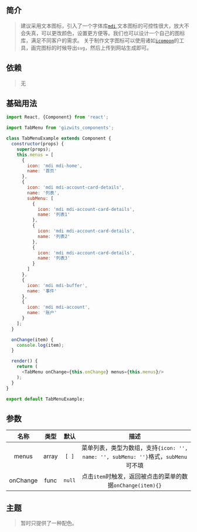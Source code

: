 ## 简介
>建议采用文本图标，引入了一个字体库[`mdi`](https://github.com/Templarian/MaterialDesign),文本图标的可控性很大，放大不会失真，可以更改颜色，设置更方便等。我们也可以设计一个自己的图标库，满足不同客户的需求。
关于制作文字图标可以使用诸如[`icomoon`](https://icomoon.io/)的工具，画完图标的时候导出`svg`，然后上传到网站生成即可。

## 依赖
> 无

## 基础用法
```js
import React, {Component} from 'react';

import TabMenu from 'gizwits_components';

class TabMenuExample extends Component {
  constructor(props) {
    super(props);
    this.menus = [
      {
        icon: 'mdi mdi-home',
        name: '首页'
      }, 
      {
        icon: 'mdi mdi-account-card-details',
        name: '列表',
        subMenu: [
          {
            icon: 'mdi mdi-account-card-details',
            name: '列表1'
          },
          {
            icon: 'mdi mdi-account-card-details',
            name: '列表2'
          },
          {
            icon: 'mdi mdi-account-card-details',
            name: '列表3'
          }
        ]
      }, 
      {
        icon: 'mdi mdi-buffer',
        name: '事件'
      }, 
      {
        icon: 'mdi mdi-account',
        name: '账户'
      }
    ];
  }

  onChange(item) {
    console.log(item);
  }

  render() {
    return (
      <TabMenu onChange={this.onChange} menus={this.menus}/>
    );
  }
}

export default TabMenuExample;
```

## 参数
| 名称 | 类型 | 默认 | 描述 |
|:-------------:|:---------------:|:-------------:|:-------------:|
|menus|array|`[ ]`|菜单列表，类型为数组，支持`{icon: '', name: '', subMenu: ''}`格式，`subMenu`可不填|
|onChange|func|`null`|点击`item`时触发，返回被点击的菜单的数据`onChange(item){}`|

## 主题
> 暂时只提供了一种配色。